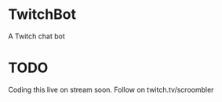 # TwitchBot
A Twitch chat bot

# TODO
Coding this live on stream soon. Follow on twitch.tv/scroombler
